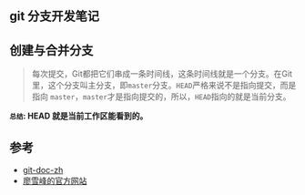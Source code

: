 ## git 分支开发笔记

## 创建与合并分支

> 每次提交，Git都把它们串成一条时间线，这条时间线就是一个分支。在Git里，这个分支叫主分支，即`master`分支。`HEAD`严格来说不是指向提交，而是指向 `master`，`master`才是指向提交的，所以，`HEAD`指向的就是当前分支。

**`总结`: HEAD 就是当前工作区能看到的。**


## 参考

* [git-doc-zh](https://git-scm.com/book/zh/v1/Git-%E5%88%86%E6%94%AF-%E5%88%86%E6%94%AF%E7%9A%84%E6%96%B0%E5%BB%BA%E4%B8%8E%E5%90%88%E5%B9%B6)
* [廖雪峰的官方网站](https://www.liaoxuefeng.com/wiki/0013739516305929606dd18361248578c67b8067c8c017b000/001375840038939c291467cc7c747b1810aab2fb8863508000)






